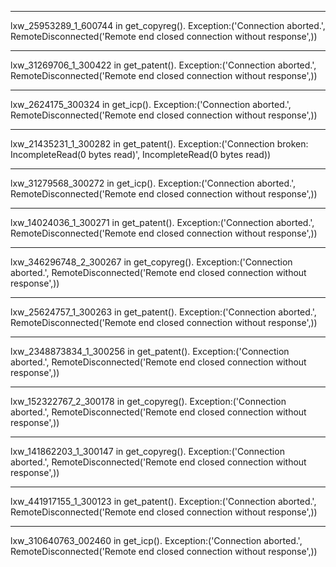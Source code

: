 

------------------------------------------------------------
lxw_25953289_1_600744
in get_copyreg(). Exception:('Connection aborted.', RemoteDisconnected('Remote end closed connection without response',))


------------------------------------------------------------
lxw_31269706_1_300422
in get_patent(). Exception:('Connection aborted.', RemoteDisconnected('Remote end closed connection without response',))


------------------------------------------------------------
lxw_2624175_300324
in get_icp(). Exception:('Connection aborted.', RemoteDisconnected('Remote end closed connection without response',))


------------------------------------------------------------
lxw_21435231_1_300282
in get_patent(). Exception:('Connection broken: IncompleteRead(0 bytes read)', IncompleteRead(0 bytes read))


------------------------------------------------------------
lxw_31279568_300272
in get_icp(). Exception:('Connection aborted.', RemoteDisconnected('Remote end closed connection without response',))


------------------------------------------------------------
lxw_14024036_1_300271
in get_patent(). Exception:('Connection aborted.', RemoteDisconnected('Remote end closed connection without response',))


------------------------------------------------------------
lxw_346296748_2_300267
in get_copyreg(). Exception:('Connection aborted.', RemoteDisconnected('Remote end closed connection without response',))


------------------------------------------------------------
lxw_25624757_1_300263
in get_patent(). Exception:('Connection aborted.', RemoteDisconnected('Remote end closed connection without response',))


------------------------------------------------------------
lxw_2348873834_1_300256
in get_patent(). Exception:('Connection aborted.', RemoteDisconnected('Remote end closed connection without response',))


------------------------------------------------------------
lxw_152322767_2_300178
in get_copyreg(). Exception:('Connection aborted.', RemoteDisconnected('Remote end closed connection without response',))


------------------------------------------------------------
lxw_141862203_1_300147
in get_copyreg(). Exception:('Connection aborted.', RemoteDisconnected('Remote end closed connection without response',))


------------------------------------------------------------
lxw_441917155_1_300123
in get_patent(). Exception:('Connection aborted.', RemoteDisconnected('Remote end closed connection without response',))


------------------------------------------------------------
lxw_310640763_002460
in get_icp(). Exception:('Connection aborted.', RemoteDisconnected('Remote end closed connection without response',))
